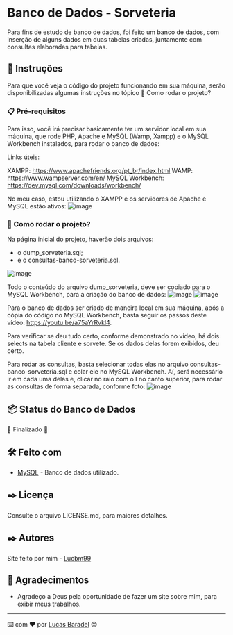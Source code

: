 # Banco de Dados - Sorveteria

Para fins de estudo de banco de dados, foi feito um banco de dados, com inserção de alguns dados em duas tabelas criadas, juntamente com consultas elaboradas para tabelas. 
## 🚀 Instruções 
Para que você veja o código do projeto funcionando em sua máquina, serão disponibilizadas algumas instruções no tópico 🔧 Como rodar o projeto? 

### 📋 Pré-requisitos
Para isso, você irá precisar basicamente ter um servidor local em sua máquina, que rode PHP, Apache e MySQL (Wamp, Xampp) e o MySQL Workbench instalados, para rodar o banco de dados: 

Links úteis: 

XAMPP: https://www.apachefriends.org/pt_br/index.html
WAMP: https://www.wampserver.com/en/
MySQL Workbench: https://dev.mysql.com/downloads/workbench/

No meu caso, estou utilizando o XAMPP e os servidores de Apache e MySQL estão ativos: 
![image](https://user-images.githubusercontent.com/45500959/111078510-8852e800-84d4-11eb-9caa-16871cbb4dfe.png)


### 🔧 Como rodar o projeto? 
Na página inicial do projeto, haverão dois arquivos: 
- o dump_sorveteria.sql;
- e o consultas-banco-sorveteria.sql.



![image](https://user-images.githubusercontent.com/45500959/111076848-e4b20980-84cc-11eb-9d85-0bed92e9bfba.png)

Todo o conteúdo do arquivo dump_sorveteria, deve ser copiado para o MySQL Workbench, para a criação do banco de dados:
![image](https://user-images.githubusercontent.com/45500959/111076912-2642b480-84cd-11eb-9f24-41ae17368903.png)
![image](https://user-images.githubusercontent.com/45500959/111076922-2b076880-84cd-11eb-9bd5-854134fbfeca.png)

Para o banco de dados ser criado de maneira local em sua máquina, após a cópia do código no MySQL Workbench, basta seguir os passos deste vídeo: https://youtu.be/a75aYrRvkl4.


Para verificar se deu tudo certo, conforme demonstrado no vídeo, há dois selects na tabela cliente e sorvete. Se os dados delas forem exibidos, deu certo.

Para rodar as consultas, basta selecionar todas elas no arquivo consultas-banco-sorveteria.sql e colar ele no MySQL Workbench. 
Aí, será necessário ir em cada uma delas e, clicar no raio com o I no canto superior, para rodar as consultas de forma separada, conforme foto:
![image](https://user-images.githubusercontent.com/45500959/111078284-6efd6c00-84d3-11eb-98a7-cf64e189c639.png)


## 📦 Status do Banco de Dados 
🚧  Finalizado 🚧


## 🛠️ Feito com
* [MySQL](https://www.mysql.com/) - Banco de dados utilizado.

## ✒️ Licença 
Consulte o arquivo LICENSE.md, para maiores detalhes.

## ✒️ Autores
Site feito por mim - [Lucbm99](https://github.com/Lucbm99)


## 🎁 Agradecimentos
* Agradeço a Deus pela oportunidade de fazer um site sobre mim, para exibir meus trabalhos.


---
⌨️ com ❤️ por [Lucas Baradel](https://github.com/Lucbm99) 😊
